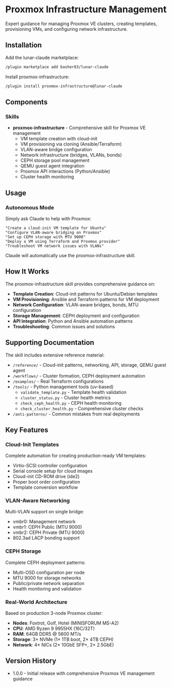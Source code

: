 # Proxmox Infrastructure Management

Expert guidance for managing Proxmox VE clusters, creating templates, provisioning VMs, and configuring network infrastructure.

## Installation

Add the lunar-claude marketplace:

```bash
/plugin marketplace add basher83/lunar-claude
```

Install proxmox-infrastructure:

```bash
/plugin install proxmox-infrastructure@lunar-claude
```

## Components

### Skills

- **proxmox-infrastructure** - Comprehensive skill for Proxmox VE management
  - VM template creation with cloud-init
  - VM provisioning via cloning (Ansible/Terraform)
  - VLAN-aware bridge configuration
  - Network infrastructure (bridges, VLANs, bonds)
  - CEPH storage pool management
  - QEMU guest agent integration
  - Proxmox API interactions (Python/Ansible)
  - Cluster health monitoring

## Usage

### Autonomous Mode

Simply ask Claude to help with Proxmox:

```
"Create a cloud-init VM template for Ubuntu"
"Configure VLAN-aware bridging on Proxmox"
"Set up CEPH storage with MTU 9000"
"Deploy a VM using Terraform and Proxmox provider"
"Troubleshoot VM network issues with VLANs"
```

Claude will automatically use the proxmox-infrastructure skill.

## How It Works

The proxmox-infrastructure skill provides comprehensive guidance on:

- **Template Creation**: Cloud-init patterns for Ubuntu/Debian templates
- **VM Provisioning**: Ansible and Terraform patterns for VM deployment
- **Network Configuration**: VLAN-aware bridges, bonds, MTU configuration
- **Storage Management**: CEPH deployment and configuration
- **API Integration**: Python and Ansible automation patterns
- **Troubleshooting**: Common issues and solutions

## Supporting Documentation

The skill includes extensive reference material:
- `/reference/` - Cloud-init patterns, networking, API, storage, QEMU guest agent
- `/workflows/` - Cluster formation, CEPH deployment automation
- `/examples/` - Real Terraform configurations
- `/tools/` - Python management tools (uv-based)
  - `validate_template.py` - Template health validation
  - `cluster_status.py` - Cluster health metrics
  - `check_ceph_health.py` - CEPH health monitoring
  - `check_cluster_health.py` - Comprehensive cluster checks
- `/anti-patterns/` - Common mistakes from real deployments

## Key Features

### Cloud-Init Templates

Complete automation for creating production-ready VM templates:
- Virtio-SCSI controller configuration
- Serial console setup for cloud images
- Cloud-init CD-ROM drive (ide2)
- Proper boot order configuration
- Template conversion workflow

### VLAN-Aware Networking

Multi-VLAN support on single bridge:
- vmbr0: Management network
- vmbr1: CEPH Public (MTU 9000)
- vmbr2: CEPH Private (MTU 9000)
- 802.3ad LACP bonding support

### CEPH Storage

Complete CEPH deployment patterns:
- Multi-OSD configuration per node
- MTU 9000 for storage networks
- Public/private network separation
- Health monitoring and validation

### Real-World Architecture

Based on production 3-node Proxmox cluster:
- **Nodes**: Foxtrot, Golf, Hotel (MINISFORUM MS-A2)
- **CPU**: AMD Ryzen 9 9955HX (16C/32T)
- **RAM**: 64GB DDR5 @ 5600 MT/s
- **Storage**: 3× NVMe (1× 1TB boot, 2× 4TB CEPH)
- **Network**: 4× NICs (2× 10GbE SFP+, 2× 2.5GbE)

## Version History

- 1.0.0 - Initial release with comprehensive Proxmox VE management guidance
